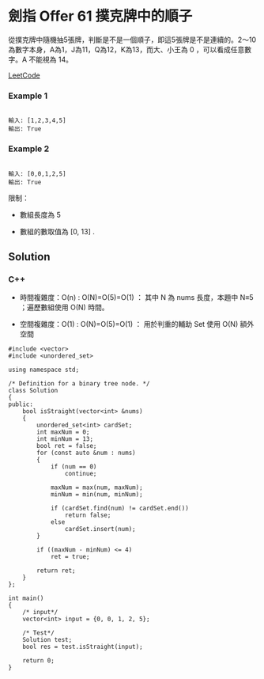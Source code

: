 # 劍指 Offer 61 撲克牌中的順子

從撲克牌中隨機抽5張牌，判斷是不是一個順子，即這5張牌是不是連續的。2～10為數字本身，A為1，J為11，Q為12，K為13，而大、小王為 0 ，可以看成任意數字。A 不能視為 14。

[LeetCode](https://leetcode-cn.com/problems/bu-ke-pai-zhong-de-shun-zi-lcof/)

### Example 1
```

輸入: [1,2,3,4,5]
輸出: True
```

### Example 2
```

輸入: [0,0,1,2,5]
輸出: True
```

限制：

* 數組長度為 5 

* 數組的數取值為 [0, 13] .


## Solution  

### C++

* 時間複雜度：O(n) : O(N)=O(5)=O(1) ： 其中 N 為 nums 長度，本題中 N≡5 ；遍歷數組使用 O(N) 時間。

* 空間複雜度：O(1) : O(N)=O(5)=O(1) ： 用於判重的輔助 Set 使用 O(N) 額外空間

```
#include <vector>
#include <unordered_set>

using namespace std;

/* Definition for a binary tree node. */
class Solution
{
public:
    bool isStraight(vector<int> &nums)
    {
        unordered_set<int> cardSet;
        int maxNum = 0;
        int minNum = 13;
        bool ret = false;
        for (const auto &num : nums)
        {
            if (num == 0)
                continue;

            maxNum = max(num, maxNum);
            minNum = min(num, minNum);

            if (cardSet.find(num) != cardSet.end())
                return false;
            else
                cardSet.insert(num);
        }

        if ((maxNum - minNum) <= 4)
            ret = true;

        return ret;
    }
};

int main()
{
    /* input*/
    vector<int> input = {0, 0, 1, 2, 5};

    /* Test*/
    Solution test;
    bool res = test.isStraight(input);

    return 0;
}
```
